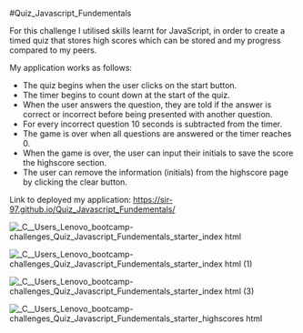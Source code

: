 #Quiz_Javascript_Fundementals

For this challenge I utilised skills learnt for JavaScript, in order to create a timed quiz that stores high scores which can be stored and my progress compared to my peers.

My application works as follows:

- The quiz begins when the user clicks on the start button.
- The timer begins to count down at the start of the quiz.
- When the user answers the question, they are told if the answer is correct or incorrect before being presented with another question.
- For every incorrect question 10 seconds is subtracted from the timer.
- The game is over when all questions are answered or the timer reaches 0.
- When the game is over, the user can input their initials to save the score the highscore section.
- The user can remove the information (initials) from the highscore page by clicking the clear button.


Link to deployed my application: https://sir-97.github.io/Quiz_Javascript_Fundementals/ 

![_C__Users_Lenovo_bootcamp-challenges_Quiz_Javascript_Fundementals_starter_index html](https://user-images.githubusercontent.com/119041506/226101363-43f22d1f-dee0-44e1-9a71-2e774609d0e2.png)

![_C__Users_Lenovo_bootcamp-challenges_Quiz_Javascript_Fundementals_starter_index html (1)](https://user-images.githubusercontent.com/119041506/226101373-4fd20909-c4f3-4796-b511-932cb5a727e4.png)

![_C__Users_Lenovo_bootcamp-challenges_Quiz_Javascript_Fundementals_starter_index html (3)](https://user-images.githubusercontent.com/119041506/226101419-b1416729-bff2-474e-90d9-cbc88505d350.png)

![_C__Users_Lenovo_bootcamp-challenges_Quiz_Javascript_Fundementals_starter_highscores html](https://user-images.githubusercontent.com/119041506/226101436-20ce3b89-a148-497c-8730-33bc53616958.png)
